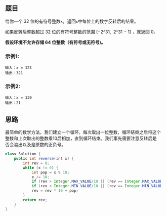 ## 题目

给你一个 32 位的有符号整数`x`，返回`x`中每位上的数字反转后的结果。

如果反转后整数超过 32 位的有符号整数的范围 [−2^31,  2^31 − 1] ，就返回 0。

**假设环境不允许存储 64 位整数（有符号或无符号)。**
 
### 示例1:
```
输入：x = 123
输出：321
```

### 示例2:
```
输入：x = 120
输出：21
```

## 思路
最简单的数学方法，我们建立一个循环，每次取出一位整数，循环结束之后将这个整数和上次取出的整数乘10后相加，直到循环结束。我们事先需要注意反转后是否会溢出以及是原数的正负号。

```java
class Solution {
    public int reverse(int x) {
        int rev = 0;
        while (x != 0) {
            int pop = x % 10;
            x /= 10;
            if (rev > Integer.MAX_VALUE/10 || (rev == Integer.MAX_VALUE / 10 && pop > 7)) return 0;
            if (rev < Integer.MIN_VALUE/10 || (rev == Integer.MIN_VALUE / 10 && pop < -8)) return 0;
            rev = rev * 10 + pop;
        }
        return rev;
    }
}
```
